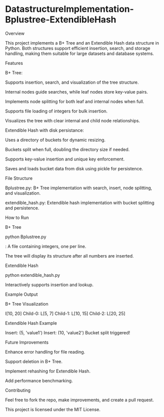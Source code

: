# DatastructureImplementation-Bplustree-ExtendibleHash
Overview

This project implements a B+ Tree and an Extendible Hash data structure in Python. Both structures support efficient insertion, search, and storage handling, making them suitable for large datasets and database systems.

Features

B+ Tree:

Supports insertion, search, and visualization of the tree structure.

Internal nodes guide searches, while leaf nodes store key-value pairs.

Implements node splitting for both leaf and internal nodes when full.

Supports file loading of integers for bulk insertion.

Visualizes the tree with clear internal and child node relationships.

Extendible Hash with disk persistance:

Uses a directory of buckets for dynamic resizing.

Buckets split when full, doubling the directory size if needed.

Supports key-value insertion and unique key enforcement.

Saves and loads bucket data from disk using pickle for persistence.

File Structure

Bplustree.py: B+ Tree implementation with search, insert, node splitting, and visualization.

extendible_hash.py: Extendible hash implementation with bucket splitting and persistence.

How to Run

B+ Tree

python Bplustree.py <filename>

<filename>: A file containing integers, one per line.

The tree will display its structure after all numbers are inserted.

Extendible Hash

python extendible_hash.py

Interactively supports insertion and lookup.

Example Output

B+ Tree Visualization

I[10, 20]
 Child-0: L[5, 7]
 Child-1: L[10, 15]
 Child-2: L[20, 25]

Extendible Hash Example

Insert: (5, 'value1')
Insert: (10, 'value2')
Bucket split triggered!

Future Improvements

Enhance error handling for file reading.

Support deletion in B+ Tree.

Implement rehashing for Extendible Hash.

Add performance benchmarking.

Contributing

Feel free to fork the repo, make improvements, and create a pull request.



This project is licensed under the MIT License.

